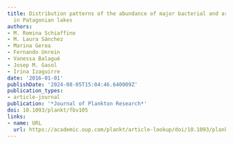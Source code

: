 ```yaml
---
title: Distribution patterns of the abundance of major bacterial and archaeal groups
  in Patagonian lakes
authors:
- M. Romina Schiaffino
- M. Laura Sánchez
- Marina Gerea
- Fernando Unrein
- Vanessa Balagué
- Josep M. Gasol
- Irina Izaguirre
date: '2016-01-01'
publishDate: '2024-08-05T15:04:46.640009Z'
publication_types:
- article-journal
publication: '*Journal of Plankton Research*'
doi: 10.1093/plankt/fbv105
links:
- name: URL
  url: https://academic.oup.com/plankt/article-lookup/doi/10.1093/plankt/fbv105
---
```

